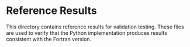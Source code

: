 # Reference Results

This directory contains reference results for validation testing.
These files are used to verify that the Python implementation
produces results consistent with the Fortran version.
